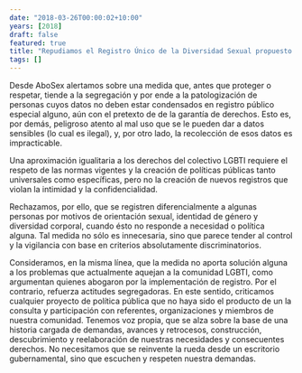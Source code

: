 ```yaml
---
date: "2018-03-26T00:00:02+10:00"
years: [2018]
draft: false
featured: true
title: "Repudiamos el Registro Único de la Diversidad Sexual propuesto por el gobierno de la provincia de Mendoza"
tags: []
---
```


Desde AboSex alertamos sobre una medida que, antes que proteger o respetar, tiende a la segregación y por ende a la patologización de personas cuyos datos no deben estar condensados en registro público especial alguno, aún con el pretexto de de la garantía de derechos. Esto es, por demás, peligroso atento al mal uso que se le pueden dar a datos sensibles (lo cual es ilegal), y, por otro lado, la recolección de esos datos es impracticable.

Una aproximación igualitaria a los derechos del colectivo LGBTI requiere el respeto de las normas vigentes y la creación de políticas públicas tanto universales como específicas, pero no la creación de nuevos registros que violan la intimidad y la confidencialidad.

Rechazamos, por ello, que se registren diferencialmente a algunas personas por motivos de orientación sexual, identidad de género y diversidad corporal, cuando ésto no responde a necesidad o política alguna. Tal medida no sólo es innecesaria, sino que parece tender al control y la vigilancia con base en criterios absolutamente discriminatorios.

Consideramos, en la misma línea, que la medida no aporta solución alguna a los problemas que actualmente aquejan a la comunidad LGBTI, como argumentan quienes abogaron por la implementación de registro. Por el contrario, refuerza actitudes segregadoras. En este sentido, criticamos cualquier proyecto de política pública que no haya sido el producto de un la consulta y participación con referentes, organizaciones y miembros de nuestra comunidad. Tenemos voz propia, que se alza sobre la base de una historia cargada de demandas, avances y retrocesos, construcción, descubrimiento y reelaboración de nuestras necesidades y consecuentes derechos. No necesitamos que se reinvente la rueda desde un escritorio gubernamental, sino que escuchen y respeten nuestra demandas.